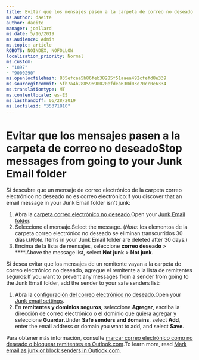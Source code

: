 ```yaml
---
title: Evitar que los mensajes pasen a la carpeta de correo no deseado en Outlook.com
ms.author: daeite
author: daeite
manager: joallard
ms.date: 5/16/2019
ms.audience: Admin
ms.topic: article
ROBOTS: NOINDEX, NOFOLLOW
localization_priority: Normal
ms.custom:
- "1897"
- "9000290"
ms.openlocfilehash: 835efcaa5b86feb38285f51aaea492cfefd8e339
ms.sourcegitcommit: 5fb7a4b28859690020efdea630d03e70cc0e6334
ms.translationtype: MT
ms.contentlocale: es-ES
ms.lasthandoff: 06/28/2019
ms.locfileid: "35371810"
---
```

# <a name="stop-messages-from-going-to-your-junk-email-folder"></a><span data-ttu-id="86494-102">Evitar que los mensajes pasen a la carpeta de correo no deseado</span><span class="sxs-lookup"><span data-stu-id="86494-102">Stop messages from going to your Junk Email folder</span></span>

<span data-ttu-id="86494-103">Si descubre que un mensaje de correo electrónico de la carpeta correo electrónico no deseado no es correo electrónico:</span><span class="sxs-lookup"><span data-stu-id="86494-103">If you discover that an email message in your Junk Email folder isn't junk:</span></span>

1. <span data-ttu-id="86494-104">Abra la [carpeta correo electrónico no deseado](https://outlook.live.com/mail/junkemail).</span><span class="sxs-lookup"><span data-stu-id="86494-104">Open your [Junk Email folder](https://outlook.live.com/mail/junkemail).</span></span>
1. <span data-ttu-id="86494-105">Seleccione el mensaje.</span><span class="sxs-lookup"><span data-stu-id="86494-105">Select the message.</span></span> <span data-ttu-id="86494-106">(*Nota:* los elementos de la carpeta correo electrónico no deseado se eliminan transcurridos 30 días).</span><span class="sxs-lookup"><span data-stu-id="86494-106">(*Note:* Items in your Junk Email folder are deleted after 30 days.)</span></span>
1. <span data-ttu-id="86494-107">Encima de la lista de mensajes, seleccione **correo deseado** > \*\*\*\*.</span><span class="sxs-lookup"><span data-stu-id="86494-107">Above the message list, select **Not junk** > **Not junk**.</span></span>

<span data-ttu-id="86494-108">Si desea evitar que los mensajes de un remitente vayan a la carpeta de correo electrónico no deseado, agregue el remitente a la lista de remitentes seguros:</span><span class="sxs-lookup"><span data-stu-id="86494-108">If you want to prevent any messages from a sender from going to the Junk Email folder, add the sender to your safe senders list:</span></span>

1. <span data-ttu-id="86494-109">Abra la [configuración del correo electrónico no deseado](https://go.microsoft.com/fwlink/?linkid=2035804).</span><span class="sxs-lookup"><span data-stu-id="86494-109">Open your [Junk email settings](https://go.microsoft.com/fwlink/?linkid=2035804).</span></span>
1. <span data-ttu-id="86494-110">En **remitentes y dominios seguros**, seleccione **Agregar**, escriba la dirección de correo electrónico o el dominio que quiera agregar y seleccione **Guardar**.</span><span class="sxs-lookup"><span data-stu-id="86494-110">Under **Safe senders and domains**, select **Add**, enter the email address or domain you want to add, and select **Save**.</span></span>

<span data-ttu-id="86494-111">Para obtener más información, consulte [marcar correo electrónico como no deseado o bloquear remitentes en Outlook.com](https://support.office.com/article/a3ece97b-82f8-4a5e-9ac3-e92fa6427ae4).</span><span class="sxs-lookup"><span data-stu-id="86494-111">To learn more, read [Mark email as junk or block senders in Outlook.com](https://support.office.com/article/a3ece97b-82f8-4a5e-9ac3-e92fa6427ae4).</span></span>
